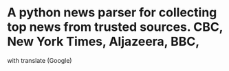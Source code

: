 # A python news parser for collecting top news from trusted sources. CBC, New York Times, Aljazeera, BBC,
with translate (Google)
